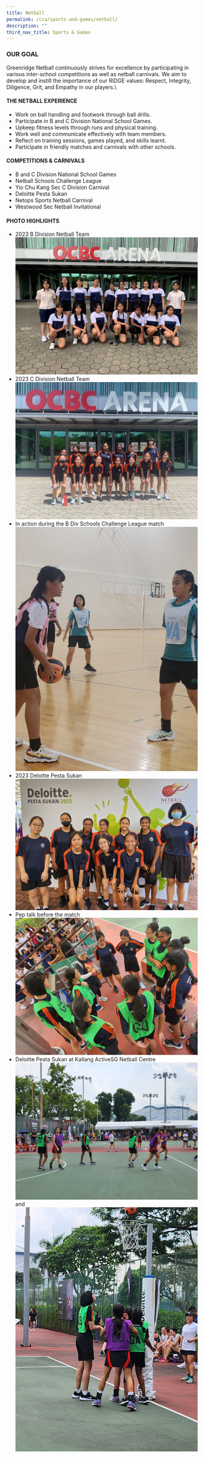 ```yaml
---
title: Netball
permalink: /cca/sports-and-games/netball/
description: ""
third_nav_title: Sports & Games
---
```

### **OUR GOAL**
Greenridge Netball continuously strives for excellence by participating in various inter-school competitions as well as netball carnivals. We aim to develop and instill the importance of our RIDGE values: Respect, Integrity, Diligence, Grit, and Empathy in our players.\  

#### **THE NETBALL EXPERIENCE**
-	Work on ball handling and footwork through ball drills.
-	Participate in B and C Division National School Games.
- Upkeep fitness levels through runs and physical training.
- Work well and communicate effectively with team members.
- Reflect on training sessions, games played, and skills learnt.
- Participate in friendly matches and carnivals with other schools.


#### **COMPETITIONS &amp; CARNIVALS**
- B and C Division National School Games
- Netball Schools Challenge League
- Yio Chu Kang Sec C Division Carnival
-	Deloitte Pesta Sukan 
-	Netops Sports Netball Carnival
-	Westwood Sec Netball Invitational


#### **PHOTO HIGHLIGHTS**

-	2023 B Division Netball Team
![](/images/NETBALL2023/netball_1.jpg)
- 2023 C Division Netball Team
![](/images/NETBALL2023/netball_2.jpg)
- In action during the B Div Schools Challenge League match 
![](/images/NETBALL2023/netball_3.jpg)
-	2023 Deloitte Pesta Sukan
![](/images/NETBALL2023/netball_4.jpg)
-	Pep talk before the match
![](/images/NETBALL2023/netball_5.jpg)
-	Deloitte Pesta Sukan at Kallang ActiveSG Netball Centre
![](/images/NETBALL2023/netball_6.jpg)and ![](/images/NETBALL2023/netball_7.jpg)